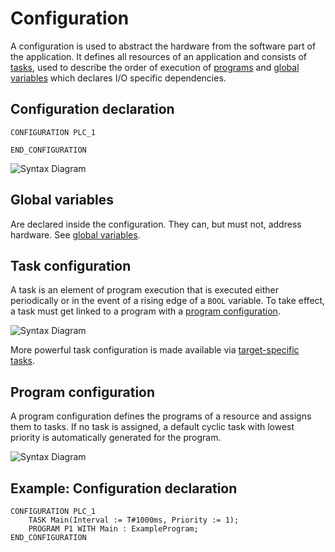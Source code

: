 # Configuration

A configuration is used to abstract the hardware from the software part of the application. It defines all resources of an application and consists of [tasks](#task-configuration), used to describe the order of execution of [programs](./2_program-organization-unit.md#program-declaration) and [global variables](./4_pou-interface.md#global-variables) which declares I/O specific dependencies.

## Configuration declaration

```iecst
CONFIGURATION PLC_1

END_CONFIGURATION
```

![Syntax Diagram](./../diagrams/configDeclaration.svg "Syntax-Diagram")

## Global variables

Are declared inside the configuration. They can, but must not, address hardware. See [global variables](./4_pou-interface.md#global-variables).

## Task configuration

A task is an element of program execution that is executed either periodically or in the event of a rising edge of a `BOOL` variable.
To take effect, a task must get linked to a program with a [program configuration](#program-configuration).

![Syntax Diagram](./../diagrams/taskConfig.svg "Syntax-Diagram")

More powerful task configuration is made available via [target-specific tasks](../08_target-specific-tasks/index.md).

## Program configuration

A program configuration defines the programs of a resource and assigns them to tasks. If no task is assigned, a default cyclic task with lowest priority is automatically generated for the program.

![Syntax Diagram](./../diagrams/progConfig.svg "Syntax-Diagram")

## Example: Configuration declaration

```iecst
CONFIGURATION PLC_1
    TASK Main(Interval := T#1000ms, Priority := 1);
    PROGRAM P1 WITH Main : ExampleProgram;
END_CONFIGURATION
```
